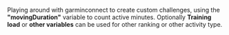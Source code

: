 Playing around with garminconnect to create custom challenges, using the **"movingDuration"** variable to count active minutes.
Optionally **Training load** or **other variables** can be used for other ranking or other activity type.
